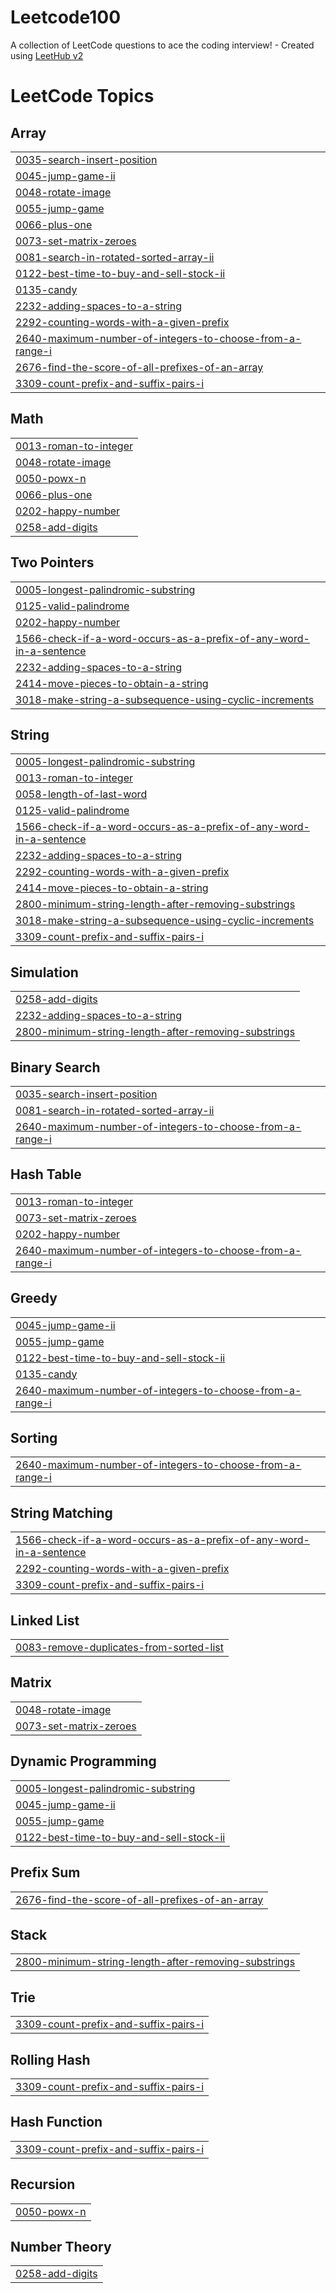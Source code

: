 # Leetcode100
A collection of LeetCode questions to ace the coding interview! - Created using [LeetHub v2](https://github.com/arunbhardwaj/LeetHub-2.0)

<!---LeetCode Topics Start-->
# LeetCode Topics
## Array
|  |
| ------- |
| [0035-search-insert-position](https://github.com/UdhayanS/Leetcode100/tree/master/0035-search-insert-position) |
| [0045-jump-game-ii](https://github.com/UdhayanS/Leetcode100/tree/master/0045-jump-game-ii) |
| [0048-rotate-image](https://github.com/UdhayanS/Leetcode100/tree/master/0048-rotate-image) |
| [0055-jump-game](https://github.com/UdhayanS/Leetcode100/tree/master/0055-jump-game) |
| [0066-plus-one](https://github.com/UdhayanS/Leetcode100/tree/master/0066-plus-one) |
| [0073-set-matrix-zeroes](https://github.com/UdhayanS/Leetcode100/tree/master/0073-set-matrix-zeroes) |
| [0081-search-in-rotated-sorted-array-ii](https://github.com/UdhayanS/Leetcode100/tree/master/0081-search-in-rotated-sorted-array-ii) |
| [0122-best-time-to-buy-and-sell-stock-ii](https://github.com/UdhayanS/Leetcode100/tree/master/0122-best-time-to-buy-and-sell-stock-ii) |
| [0135-candy](https://github.com/UdhayanS/Leetcode100/tree/master/0135-candy) |
| [2232-adding-spaces-to-a-string](https://github.com/UdhayanS/Leetcode100/tree/master/2232-adding-spaces-to-a-string) |
| [2292-counting-words-with-a-given-prefix](https://github.com/UdhayanS/Leetcode100/tree/master/2292-counting-words-with-a-given-prefix) |
| [2640-maximum-number-of-integers-to-choose-from-a-range-i](https://github.com/UdhayanS/Leetcode100/tree/master/2640-maximum-number-of-integers-to-choose-from-a-range-i) |
| [2676-find-the-score-of-all-prefixes-of-an-array](https://github.com/UdhayanS/Leetcode100/tree/master/2676-find-the-score-of-all-prefixes-of-an-array) |
| [3309-count-prefix-and-suffix-pairs-i](https://github.com/UdhayanS/Leetcode100/tree/master/3309-count-prefix-and-suffix-pairs-i) |
## Math
|  |
| ------- |
| [0013-roman-to-integer](https://github.com/UdhayanS/Leetcode100/tree/master/0013-roman-to-integer) |
| [0048-rotate-image](https://github.com/UdhayanS/Leetcode100/tree/master/0048-rotate-image) |
| [0050-powx-n](https://github.com/UdhayanS/Leetcode100/tree/master/0050-powx-n) |
| [0066-plus-one](https://github.com/UdhayanS/Leetcode100/tree/master/0066-plus-one) |
| [0202-happy-number](https://github.com/UdhayanS/Leetcode100/tree/master/0202-happy-number) |
| [0258-add-digits](https://github.com/UdhayanS/Leetcode100/tree/master/0258-add-digits) |
## Two Pointers
|  |
| ------- |
| [0005-longest-palindromic-substring](https://github.com/UdhayanS/Leetcode100/tree/master/0005-longest-palindromic-substring) |
| [0125-valid-palindrome](https://github.com/UdhayanS/Leetcode100/tree/master/0125-valid-palindrome) |
| [0202-happy-number](https://github.com/UdhayanS/Leetcode100/tree/master/0202-happy-number) |
| [1566-check-if-a-word-occurs-as-a-prefix-of-any-word-in-a-sentence](https://github.com/UdhayanS/Leetcode100/tree/master/1566-check-if-a-word-occurs-as-a-prefix-of-any-word-in-a-sentence) |
| [2232-adding-spaces-to-a-string](https://github.com/UdhayanS/Leetcode100/tree/master/2232-adding-spaces-to-a-string) |
| [2414-move-pieces-to-obtain-a-string](https://github.com/UdhayanS/Leetcode100/tree/master/2414-move-pieces-to-obtain-a-string) |
| [3018-make-string-a-subsequence-using-cyclic-increments](https://github.com/UdhayanS/Leetcode100/tree/master/3018-make-string-a-subsequence-using-cyclic-increments) |
## String
|  |
| ------- |
| [0005-longest-palindromic-substring](https://github.com/UdhayanS/Leetcode100/tree/master/0005-longest-palindromic-substring) |
| [0013-roman-to-integer](https://github.com/UdhayanS/Leetcode100/tree/master/0013-roman-to-integer) |
| [0058-length-of-last-word](https://github.com/UdhayanS/Leetcode100/tree/master/0058-length-of-last-word) |
| [0125-valid-palindrome](https://github.com/UdhayanS/Leetcode100/tree/master/0125-valid-palindrome) |
| [1566-check-if-a-word-occurs-as-a-prefix-of-any-word-in-a-sentence](https://github.com/UdhayanS/Leetcode100/tree/master/1566-check-if-a-word-occurs-as-a-prefix-of-any-word-in-a-sentence) |
| [2232-adding-spaces-to-a-string](https://github.com/UdhayanS/Leetcode100/tree/master/2232-adding-spaces-to-a-string) |
| [2292-counting-words-with-a-given-prefix](https://github.com/UdhayanS/Leetcode100/tree/master/2292-counting-words-with-a-given-prefix) |
| [2414-move-pieces-to-obtain-a-string](https://github.com/UdhayanS/Leetcode100/tree/master/2414-move-pieces-to-obtain-a-string) |
| [2800-minimum-string-length-after-removing-substrings](https://github.com/UdhayanS/Leetcode100/tree/master/2800-minimum-string-length-after-removing-substrings) |
| [3018-make-string-a-subsequence-using-cyclic-increments](https://github.com/UdhayanS/Leetcode100/tree/master/3018-make-string-a-subsequence-using-cyclic-increments) |
| [3309-count-prefix-and-suffix-pairs-i](https://github.com/UdhayanS/Leetcode100/tree/master/3309-count-prefix-and-suffix-pairs-i) |
## Simulation
|  |
| ------- |
| [0258-add-digits](https://github.com/UdhayanS/Leetcode100/tree/master/0258-add-digits) |
| [2232-adding-spaces-to-a-string](https://github.com/UdhayanS/Leetcode100/tree/master/2232-adding-spaces-to-a-string) |
| [2800-minimum-string-length-after-removing-substrings](https://github.com/UdhayanS/Leetcode100/tree/master/2800-minimum-string-length-after-removing-substrings) |
## Binary Search
|  |
| ------- |
| [0035-search-insert-position](https://github.com/UdhayanS/Leetcode100/tree/master/0035-search-insert-position) |
| [0081-search-in-rotated-sorted-array-ii](https://github.com/UdhayanS/Leetcode100/tree/master/0081-search-in-rotated-sorted-array-ii) |
| [2640-maximum-number-of-integers-to-choose-from-a-range-i](https://github.com/UdhayanS/Leetcode100/tree/master/2640-maximum-number-of-integers-to-choose-from-a-range-i) |
## Hash Table
|  |
| ------- |
| [0013-roman-to-integer](https://github.com/UdhayanS/Leetcode100/tree/master/0013-roman-to-integer) |
| [0073-set-matrix-zeroes](https://github.com/UdhayanS/Leetcode100/tree/master/0073-set-matrix-zeroes) |
| [0202-happy-number](https://github.com/UdhayanS/Leetcode100/tree/master/0202-happy-number) |
| [2640-maximum-number-of-integers-to-choose-from-a-range-i](https://github.com/UdhayanS/Leetcode100/tree/master/2640-maximum-number-of-integers-to-choose-from-a-range-i) |
## Greedy
|  |
| ------- |
| [0045-jump-game-ii](https://github.com/UdhayanS/Leetcode100/tree/master/0045-jump-game-ii) |
| [0055-jump-game](https://github.com/UdhayanS/Leetcode100/tree/master/0055-jump-game) |
| [0122-best-time-to-buy-and-sell-stock-ii](https://github.com/UdhayanS/Leetcode100/tree/master/0122-best-time-to-buy-and-sell-stock-ii) |
| [0135-candy](https://github.com/UdhayanS/Leetcode100/tree/master/0135-candy) |
| [2640-maximum-number-of-integers-to-choose-from-a-range-i](https://github.com/UdhayanS/Leetcode100/tree/master/2640-maximum-number-of-integers-to-choose-from-a-range-i) |
## Sorting
|  |
| ------- |
| [2640-maximum-number-of-integers-to-choose-from-a-range-i](https://github.com/UdhayanS/Leetcode100/tree/master/2640-maximum-number-of-integers-to-choose-from-a-range-i) |
## String Matching
|  |
| ------- |
| [1566-check-if-a-word-occurs-as-a-prefix-of-any-word-in-a-sentence](https://github.com/UdhayanS/Leetcode100/tree/master/1566-check-if-a-word-occurs-as-a-prefix-of-any-word-in-a-sentence) |
| [2292-counting-words-with-a-given-prefix](https://github.com/UdhayanS/Leetcode100/tree/master/2292-counting-words-with-a-given-prefix) |
| [3309-count-prefix-and-suffix-pairs-i](https://github.com/UdhayanS/Leetcode100/tree/master/3309-count-prefix-and-suffix-pairs-i) |
## Linked List
|  |
| ------- |
| [0083-remove-duplicates-from-sorted-list](https://github.com/UdhayanS/Leetcode100/tree/master/0083-remove-duplicates-from-sorted-list) |
## Matrix
|  |
| ------- |
| [0048-rotate-image](https://github.com/UdhayanS/Leetcode100/tree/master/0048-rotate-image) |
| [0073-set-matrix-zeroes](https://github.com/UdhayanS/Leetcode100/tree/master/0073-set-matrix-zeroes) |
## Dynamic Programming
|  |
| ------- |
| [0005-longest-palindromic-substring](https://github.com/UdhayanS/Leetcode100/tree/master/0005-longest-palindromic-substring) |
| [0045-jump-game-ii](https://github.com/UdhayanS/Leetcode100/tree/master/0045-jump-game-ii) |
| [0055-jump-game](https://github.com/UdhayanS/Leetcode100/tree/master/0055-jump-game) |
| [0122-best-time-to-buy-and-sell-stock-ii](https://github.com/UdhayanS/Leetcode100/tree/master/0122-best-time-to-buy-and-sell-stock-ii) |
## Prefix Sum
|  |
| ------- |
| [2676-find-the-score-of-all-prefixes-of-an-array](https://github.com/UdhayanS/Leetcode100/tree/master/2676-find-the-score-of-all-prefixes-of-an-array) |
## Stack
|  |
| ------- |
| [2800-minimum-string-length-after-removing-substrings](https://github.com/UdhayanS/Leetcode100/tree/master/2800-minimum-string-length-after-removing-substrings) |
## Trie
|  |
| ------- |
| [3309-count-prefix-and-suffix-pairs-i](https://github.com/UdhayanS/Leetcode100/tree/master/3309-count-prefix-and-suffix-pairs-i) |
## Rolling Hash
|  |
| ------- |
| [3309-count-prefix-and-suffix-pairs-i](https://github.com/UdhayanS/Leetcode100/tree/master/3309-count-prefix-and-suffix-pairs-i) |
## Hash Function
|  |
| ------- |
| [3309-count-prefix-and-suffix-pairs-i](https://github.com/UdhayanS/Leetcode100/tree/master/3309-count-prefix-and-suffix-pairs-i) |
## Recursion
|  |
| ------- |
| [0050-powx-n](https://github.com/UdhayanS/Leetcode100/tree/master/0050-powx-n) |
## Number Theory
|  |
| ------- |
| [0258-add-digits](https://github.com/UdhayanS/Leetcode100/tree/master/0258-add-digits) |
<!---LeetCode Topics End-->